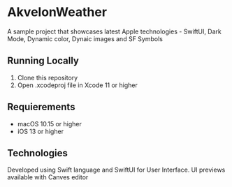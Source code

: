 # AkvelonWeather

A sample project that showcases latest Apple technologies - SwiftUI, Dark Mode, Dynamic color, Dynaic images and SF Symbols


## Running Locally

1. Clone this repository
2. Open .xcodeproj file in Xcode 11 or higher

## Requierements
- macOS 10.15 or higher
-  iOS 13 or higher

## Technologies

Developed using Swift language and SwiftUI for User Interface. UI previews available with Canves editor
